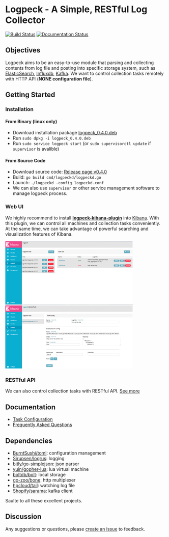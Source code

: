 # Logpeck - A Simple, RESTful Log Collector

[![Build Status](https://travis-ci.org/opera/logpeck.svg?branch=master)](https://travis-ci.org/opera/logpeck)
[![Documentation Status](https://img.shields.io/badge/中文文档-最新-brightgreen.svg)](README-cn.md)

## Objectives
Logpeck aims to be an easy-to-use module that parsing and collecting contents from log file and posting into specific storage system, such as [ElasticSearch](https://github.com/elastic/elasticsearch), [Influxdb](https://github.com/influxdata/influxdb), [Kafka](https://github.com/apache/kafka). We want to control collection tasks remotely with HTTP API (**NONE configuration file**).

## Getting Started

### Installation
#### From Binary (linux only)

 * Download installation package [logpeck_0.4.0.deb](https://github.com/opera/resources/blob/master/logpeck/releases/logpeck_0.4.0.deb)
 * Run `sudo dpkg -i logpeck_0.4.0.deb`
 * Run `sudo service logpeck start` (or `sudo supervisorctl update` if `supervisor` is avalible) 

#### From Source Code

 * Download source code: [Release page v0.4.0](https://github.com/opera/logpeck/releases/tag/0.4.0)
 * Build: `go build cmd/logpeckd/logpeckd.go`
 * Launch: `./logpeckd -config logpeckd.conf`
 * We can also use `supervisor` or other service management software to manage logpeck process.

### Web UI

We highly recommend to install [**logpeck-kibana-plugin**](https://github.com/opera/logpeck-kibana-plugin) into [Kibana](https://github.com/elastic/kibana). With this plugin, we can control all machines and collection tasks conveniently. At the same time, we can take advantage of powerful searching and visualization features of Kibana.

<p float="left">
  <img src="https://github.com/opera/resources/blob/master/logpeck/1.png" width="400" />
  <img src="https://github.com/opera/resources/blob/master/logpeck/2.png" width="400" /> 
</p>

### RESTful API

We can also control collection tasks with RESTful API. [See more](doc/restful.md)

## Documentation

 * [Task Configuration](doc/task_config.md)
 * [Frequently Asked Questions](doc/FAQ.md)
 
## Dependencies

 * [BurntSushi/toml](https://github.com/BurntSushi/toml): configuration management
 * [Sirupsen/logrus](https://github.com/Sirupsen/logrus): logging
 * [bitly/go-simplejson](https://github.com/bitly/go-simplejson): json parser
 * [yuin/gopher-lua](https://github.com/yuin/gopher-lua): lua virtual machine
 * [boltdb/bolt](https://github.com/boltdb/bolt): local storage
 * [go-zoo/bone](https://github.com/go-zoo/bone): http multiplexer
 * [hpcloud/tail](https://github.com/hpcloud/tail): watching log file
 * [Shopify/sarama](https://github.com/Shopify/sarama): kafka client
 
 Saulte to all these excellent projects.
 
## Discussion

Any suggestions or questions, please [create an issue](https://github.com/opera/logpeck/issues/new) to feedback.

